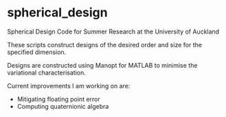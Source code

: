# spherical_design
Spherical Design Code for Summer Research at the University of Auckland

These scripts construct designs of the desired order and size for the specified dimension.

Designs are constructed using Manopt for MATLAB to minimise the variational characterisation.

Current improvements I am working on are:

  - Mitigating floating point error
  - Computing quaternionic algebra
